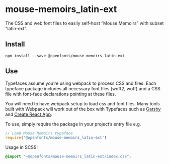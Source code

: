 
# mouse-memoirs_latin-ext

The CSS and web font files to easily self-host “Mouse Memoirs” with subset "latin-ext".

## Install

`npm install --save @openfonts/mouse-memoirs_latin-ext`

## Use

Typefaces assume you’re using webpack to process CSS and files. Each typeface
package includes all necessary font files (woff2, woff) and a CSS file with
font-face declarations pointing at these files.

You will need to have webpack setup to load css and font files. Many tools built
with Webpack will work out of the box with Typefaces such as [Gatsby](https://github.com/gatsbyjs/gatsby)
and [Create React App](https://github.com/facebookincubator/create-react-app).

To use, simply require the package in your project’s entry file e.g.

```javascript
// Load Mouse Memoirs typeface
require('@openfonts/mouse-memoirs_latin-ext')
```

Usage in SCSS:
```scss
@import "~@openfonts/mouse-memoirs_latin-ext/index.css";
```
